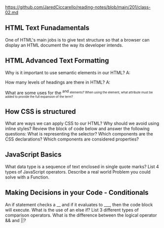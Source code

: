https://github.com/JaredCiccarello/reading-notes/blob/main/201/class-02.md

## HTML Text Funadamentals
One of HTML's main jobs is to give text structure so that a browser can display an HTML document the way its developer intends.



## HTML Advanced Text Formatting

Why is it important to use semantic elements in our HTML?
    A: 

How many levels of headings are there in HTML?
    A: 

What are some uses for the <sup> and <sub> elements?
When using the <abbr> element, what attribute must be added to provide the full expansion of the term?

## How CSS is structured

What are ways we can apply CSS to our HTML?
Why should we avoid using inline styles?
Review the block of code below and answer the following questions:
What is representing the selector?
Which components are the CSS declarations?
Which components are considered properties?

## JavaScript Basics

What data type is a sequence of text enclosed in single quote marks?
List 4 types of JavaScript operators.
Describe a real world Problem you could solve with a Function.

## Making Decisions in your Code - Conditionals

An if statement checks a __ and if it evaluates to ___, then the code block will execute.
What is the use of an else if?
List 3 different types of comparison operators.
What is the difference between the logical operator && and ||?